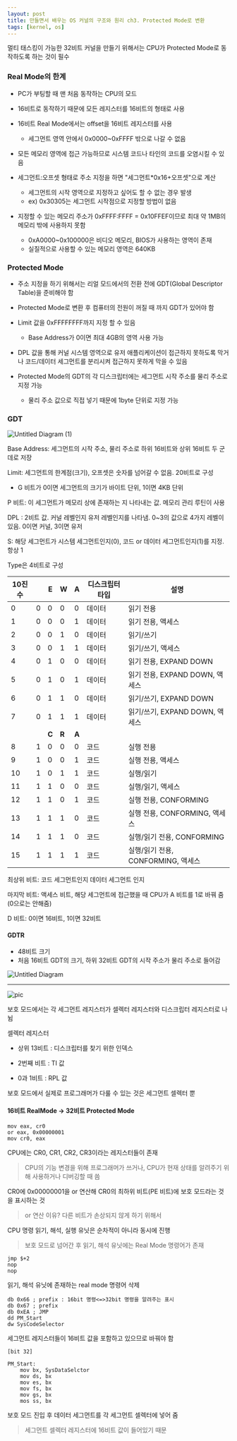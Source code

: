 ```yaml
---
layout: post
title: 만들면서 배우는 OS 커널의 구조와 원리 ch3. Protected Mode로 변환
tags: [kernel, os]
---
```


멀티 태스킹이 가능한 32비트 커널을 만들기 위해서는 CPU가 Protected Mode로 동작하도록 하는 것이 필수



### Real Mode의 한계

- PC가 부팅할 때 맨 처음 동작하는 CPU의 모드

- 16비트로 동작하기 때문에 모든 레지스터를 16비트의 형태로 사용

- 16비트 Real Mode에서는 offset을 16비트 레지스터를 사용
  - 세그먼트 영역 안에서 0x0000~0xFFFF 밖으로 나갈 수 없음

- 모든 메모리 영역에 접근 가능하므로 시스템 코드나 타인의 코드를 오염시킬 수 있음

- 세그먼트:오프셋 형태로 주소 지정을 하면 "세그먼트*0x16+오프셋"으로 계산
  - 세그먼트의 시작 영역으로 지정하고 싶어도 할 수 없는 경우 발생
  - ex) 0x30305는 세그먼트 시작점으로 지정할 방법이 없음
- 지정할 수 있는 메모리 주소가 0xFFFF:FFFF = 0x10FFEF이므로 최대 약 1MB의 메모리 밖에 사용하지 못함
  - 0xA0000~0x100000은 비디오 메모리, BIOS가 사용하는 영역이 존재
  - 실질적으로 사용할 수 있는 메모리 영역은 640KB



### Protected Mode

- 주소 지정을 하기 위해서는 리얼 모드에서의 전환 전에 GDT(Global Descriptor Table)을 준비해야 함

- Protected Mode로 변환 후 컴퓨터의 전원이 꺼질 때 까지 GDT가 있어야 함

- Limit 값을 0xFFFFFFFF까지 지정 할 수 있음

  - Base Address가 0이면 최대 4GB의 영역 사용 가능

- DPL 값을 통해 커널 시스템 영역으로 유저 애플리케이션이 접근하지 못하도록 막거나 코드/데이터 세그먼트를 분리시켜 접근하지 못하게 막을 수 있음

- Protected Mode의 GDT의 각 디스크립터에는 세그먼트 시작 주소를 물리 주소로 지정 가능

  - 물리 주소 값으로 직접 넣기 때문에 1byte 단위로 지정 가능

    

### GDT

![Untitled Diagram (1)](https://user-images.githubusercontent.com/23413308/78518324-2802f300-77fb-11ea-8178-49d020b27f70.png)



Base Address: 세그먼트의 시작 주소, 물리 주소로 하위 16비트와 상위 16비트 두 군데로 저장

Limit: 세그먼트의 한계점(크기), 오프셋은 숫자를 넘어갈 수 없음. 20비트로 구성

- G 비트가 0이면 세그먼트의 크기가 바이트 단위, 1이면 4KB 단위

P 비트: 이 세그먼트가 메모리 상에 존재하는 지 나타내는 값. 메모리 관리 루틴이 사용

DPL : 2비트 값. 커널 레벨인지 유저 레벨인지를 나타냄. 0~3의 값으로 4가지 레벨이 있음. 0이면 커널, 3이면 유저

S: 해당 세그먼트가 시스템 세그먼트인지(0), 코드 or 데이터 세그먼트인지(1)를 지정. 항상 1

Type은 4비트로 구성

| 10진수 |      | E        | W        | A        | 디스크립터 타입 | 설명                               |
| ------ | ---- | -------- | -------- | -------- | --------------- | ---------------------------------- |
| 0      | 0    | 0        | 0        | 0        | 데이터          | 읽기 전용                          |
| 1      | 0    | 0        | 0        | 1        | 데이터          | 읽기 전용, 액세스                  |
| 2      | 0    | 0        | 1        | 0        | 데이터          | 읽기/쓰기                          |
| 3      | 0    | 0        | 1        | 1        | 데이터          | 읽기/쓰기, 액세스                  |
| 4      | 0    | 1        | 0        | 0        | 데이터          | 읽기 전용, EXPAND DOWN             |
| 5      | 0    | 1        | 0        | 1        | 데이터          | 읽기 전용, EXPAND DOWN, 액세스     |
| 6      | 0    | 1        | 1        | 0        | 데이터          | 읽기/쓰기, EXPAND DOWN             |
| 7      | 0    | 1        | 1        | 1        | 데이터          | 읽기/쓰기, EXPAND DOWN, 액세스     |
|        |      | <b>C</b> | <b>R</b> | <b>A</b> |                 |                                    |
| 8      | 1    | 0        | 0        | 0        | 코드            | 실행 전용                          |
| 9      | 1    | 0        | 0        | 1        | 코드            | 실행 전용, 액세스                  |
| 10     | 1    | 0        | 1        | 1        | 코드            | 실행/읽기                          |
| 11     | 1    | 1        | 0        | 0        | 코드            | 실행/읽기, 액세스                  |
| 12     | 1    | 1        | 0        | 1        | 코드            | 실행 전용, CONFORMING              |
| 13     | 1    | 1        | 1        | 0        | 코드            | 실행 전용, CONFORMING, 액세스      |
| 14     | 1    | 1        | 1        | 0        | 코드            | 실행/읽기 전용, CONFORMING         |
| 15     | 1    | 1        | 1        | 1        | 코드            | 실행/읽기 전용, CONFORMING, 액세스 |

최상위 비트: 코드 세그먼트인지 데이터 세그먼트 인지

마지막 비트: 액세스 비트, 해당 세그먼트에 접근했을 때 CPU가 A 비트를 1로 바꿔 줌(0으로는 안해줌)

D 비트: 0이면 16비트, 1이면 32비트



#### GDTR

- 48비트 크기
- 처음 16비트 GDT의 크기, 하위 32비트 GDT의 시작 주소가 물리 주소로 들어감

![Untitled Diagram](https://user-images.githubusercontent.com/23413308/78519592-deb4a280-77fe-11ea-8df7-d991ccff83af.png)

---

![pic](https://user-images.githubusercontent.com/23413308/78741344-0db04d00-7994-11ea-8004-782f23266657.png)

보호 모드에서는 각 세그먼트 레지스터가 셀렉터 레지스터와 디스크립터 레지스터로 나뉨

셀렉터 레지스터

- 상위 13비트 : 디스크립터를 찾기 위한 인덱스

- 2번째 비트 : TI 값

- 0과 1비트 : RPL 값

보호 모드에서 실제로 프로그래머가 다룰 수 있는 것은 세그먼트 셀렉터 뿐



#### 16비트 RealMode -> 32비트 Protected Mode

```assembly
mov eax, cr0
or eax, 0x00000001
mov cr0, eax
```

CPU에는 CR0, CR1, CR2, CR3이라는 레지스터들이 존재

> CPU의 기능 변경을 위해 프로그래머가 쓰거나, CPU가 현재 상태를 알려주기 위해 사용하거나 디버깅할 때 씀

CR0에 0x00000001을 or 연산해 CR0의 최하위 비트(PE 비트)에 보호 모드라는 것을 표시하는 것

> or 연산 이유? 다른 비트가 손상되지 않게 하기 위해서



CPU 명령 읽기, 해석, 실행 유닛은 순차적이 아니라 동시에 진행

>  보호 모드로 넘어간 후 읽기, 해석 유닛에는 Real Mode 명령어가 존재

```assembly
jmp $+2
nop
nop
```

읽기, 해석 유닛에 존재하는 real mode 명령어 삭제



```assembly
db 0x66	; prefix : 16bit 명령<=>32bit 명령을 알려주는 표시
db 0x67	; prefix
db 0xEA	; JMP
dd PM_Start
dw SysCodeSelector
```

세그먼트 레지스터들이 16비트 값을 포함하고 있으므로 바꿔야 함



```assembly
[bit 32]

PM_Start:
	mov bx, SysDataSelctor
	mov ds, bx
	mov es, bx
	mov fs, bx
	mov gs, bx
	mos ss, bx
```

보호 모드 진입 후 데이터 세그먼트를 각 세그먼트 셀렉터에 넣어 줌

> 세그먼트 셀렉터 레지스터에 16비트 값이 들어있기 때문